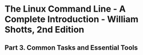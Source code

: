 # The Linux Command Line - A Complete Introduction - William Shotts, 2nd Edition

## Part 3. Common Tasks and Essential Tools